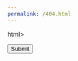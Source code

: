 ```yaml
---
permalink: /404.html
---
```


html>
<body>
   <a href="http://programminghead.com](https://github.com/asarogers/ReelsDash/blob/main/dashboard3p0.php">
     <input type="submit"/>
   </a>
</body>
</html>
